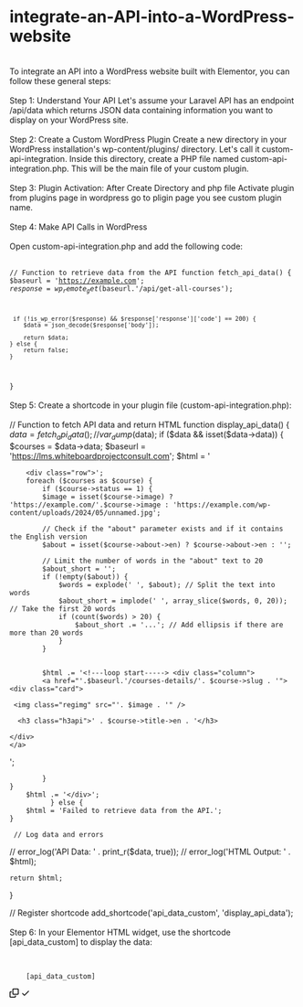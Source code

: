 # integrate-an-API-into-a-WordPress-website
<br>
To integrate an API into a WordPress website built with Elementor, you can follow these general steps:
<br><br>
Step 1: Understand Your API
Let's assume your Laravel API has an endpoint /api/data which returns JSON data containing information you want to display on your WordPress site.
<br><br>
Step 2: Create a Custom WordPress Plugin
Create a new directory in your WordPress installation's wp-content/plugins/ directory. Let's call it custom-api-integration.
Inside this directory, create a PHP file named custom-api-integration.php. This will be the main file of your custom plugin.
<br><br>
Step 3: Plugin Activation: After Create Directory and php file Activate plugin from plugins page in wordpress go to pligin page you see custom plugin name.
<br><br>
Step 4: Make API Calls in WordPress
<br><br>
Open custom-api-integration.php and add the following code:
<br><br>
<code>
<?php
/*
Plugin Name: Custom API Integration
*/

// Function to retrieve data from the API
function fetch_api_data() {
    $baseurl = 'https://example.com';
    $response = wp_remote_get($baseurl.'/api/get-all-courses');
    
     if (!is_wp_error($response) && $response['response']['code'] == 200) {
        $data = json_decode($response['body']);
        
        return $data;
    } else {
        return false;
    }
}
</code>
<br><br>
Step 5: Create a shortcode in your plugin file (custom-api-integration.php):
<br><br>
// Function to fetch API data and return HTML
function display_api_data() {
    $data = fetch_api_data();
    //var_dump($data);
    if ($data && isset($data->data)) {
        $courses = $data->data;
        $baseurl = 'https://lms.whiteboardprojectconsult.com';
    	$html = '
    	<style>



/* Float four columns side by side */
.column {
  float: left;
  width: 25%;
  padding: 10px 10px;
}

/* Remove extra left and right margins, due to padding */
.row {margin: 0 -5px;}

/* Clear floats after the columns */
.row:after {
  content: "";
  display: table;
  clear: both;
}

/* Responsive columns */
@media screen and (max-width: 600px) {
  .column {
    width: 100%;
    display: block;
    margin-bottom: 20px;
  }
}

/* Style the counter cards */
.card {
  box-shadow: 0px 24px 120px -24px rgba(0, 0, 0, 0.24);
  padding: 16px;
  text-align: center;
  background-color: #fff;
}
.regimg{
width:100%;
height:150px !important;
}
.h3api{
    font-size: 16px !important;
    padding-top: 20px !important;
    margin-bottom: 0px !important;
}
</style>
    	
    	<div class="row">';
		foreach ($courses as $course) {
		    if ($course->status == 1) {
		    $image = isset($course->image) ? 'https://example.com/'.$course->image : 'https://example.com/wp-content/uploads/2024/05/unnamed.jpg'; 
		    
		    // Check if the "about" parameter exists and if it contains the English version
            $about = isset($course->about->en) ? $course->about->en : '';

            // Limit the number of words in the "about" text to 20
            $about_short = '';
            if (!empty($about)) {
                $words = explode(' ', $about); // Split the text into words
                $about_short = implode(' ', array_slice($words, 0, 20)); // Take the first 20 words
                if (count($words) > 20) {
                    $about_short .= '...'; // Add ellipsis if there are more than 20 words
                }
            }
            
            
            $html .= '<!---loop start-----> <div class="column">
            <a href="'.$baseurl.'/courses-details/'. $course->slug . '">
    <div class="card">
    	
     <img class="regimg" src="'. $image . '" />
     
      <h3 class="h3api">' . $course->title->en . '</h3>
      
    </div>
    </a>
  </div> <!---loop end----->';
		    
	
		    }
    }
    	$html .= '</div>';
			  } else {
        $html = 'Failed to retrieve data from the API.';
    }

	 // Log data and errors
   // error_log('API Data: ' . print_r($data, true));
//    error_log('HTML Output: ' . $html);

    return $html;
}

// Register shortcode
add_shortcode('api_data_custom', 'display_api_data');
<br><br>
Step 6: In your Elementor HTML widget, use the shortcode [api_data_custom] to display the data:
<br><br>
<div class="snippet-clipboard-content notranslate position-relative overflow-auto"><pre class="notranslate"><code> 
	[api_data_custom]
</code></pre><div class="zeroclipboard-container">
    <clipboard-copy aria-label="Copy" class="ClipboardButton btn btn-invisible js-clipboard-copy m-2 p-0 tooltipped-no-delay d-flex flex-justify-center flex-items-center" data-copy-feedback="Copied!" data-tooltip-direction="w" value=" [api_data_custom] " tabindex="0" role="button">
      <svg aria-hidden="true" height="16" viewBox="0 0 16 16" version="1.1" width="16" data-view-component="true" class="octicon octicon-copy js-clipboard-copy-icon">
    <path d="M0 6.75C0 5.784.784 5 1.75 5h1.5a.75.75 0 0 1 0 1.5h-1.5a.25.25 0 0 0-.25.25v7.5c0 .138.112.25.25.25h7.5a.25.25 0 0 0 .25-.25v-1.5a.75.75 0 0 1 1.5 0v1.5A1.75 1.75 0 0 1 9.25 16h-7.5A1.75 1.75 0 0 1 0 14.25Z"></path><path d="M5 1.75C5 .784 5.784 0 6.75 0h7.5C15.216 0 16 .784 16 1.75v7.5A1.75 1.75 0 0 1 14.25 11h-7.5A1.75 1.75 0 0 1 5 9.25Zm1.75-.25a.25.25 0 0 0-.25.25v7.5c0 .138.112.25.25.25h7.5a.25.25 0 0 0 .25-.25v-7.5a.25.25 0 0 0-.25-.25Z"></path>
</svg>
      <svg aria-hidden="true" height="16" viewBox="0 0 16 16" version="1.1" width="16" data-view-component="true" class="octicon octicon-check js-clipboard-check-icon color-fg-success d-none">
    <path d="M13.78 4.22a.75.75 0 0 1 0 1.06l-7.25 7.25a.75.75 0 0 1-1.06 0L2.22 9.28a.751.751 0 0 1 .018-1.042.751.751 0 0 1 1.042-.018L6 10.94l6.72-6.72a.75.75 0 0 1 1.06 0Z"></path>
</svg>
    </clipboard-copy>
  </div></div>


